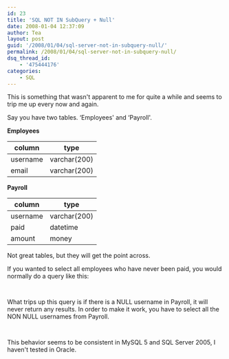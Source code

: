 ```yaml
---
id: 23
title: 'SQL NOT IN SubQuery + Null'
date: 2008-01-04 12:37:09
author: Tea
layout: post
guid: '/2008/01/04/sql-server-not-in-subquery-null/'
permalink: /2008/01/04/sql-server-not-in-subquery-null/
dsq_thread_id:
    - '475444176'
categories:
    - SQL
---
```


This is something that wasn't apparent to me for quite a while and seems to trip me up every now and again.

Say you have two tables. ‘Employees' and ‘Payroll'.

**Employees**

| column | type |
|---|---|
| username | varchar(200) |
| email | varchar(200) |

**Payroll**

| column | type |
|---|---|
| username | varchar(200) |
| paid | datetime |
| amount | money |

Not great tables, but they will get the point across.

If you wanted to select all employees who have never been paid, you would normally do a query like this:

```sql
 
```

What trips up this query is if there is a NULL username in Payroll, it will never return any results. In order to make it work, you have to select all the NON NULL usernames from Payroll.

```sql
 
```

This behavior seems to be consistent in MySQL 5 and SQL Server 2005, I haven't tested in Oracle.